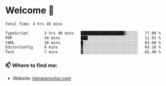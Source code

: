# Welcome 🦘

<!--START_SECTION:waka-->

```txt
Total Time: 4 hrs 45 mins

TypeScript       3 hrs 40 mins   ███████████████████▒░░░░░   77.09 %
PHP              34 mins         ███░░░░░░░░░░░░░░░░░░░░░░   11.91 %
YAML             10 mins         █░░░░░░░░░░░░░░░░░░░░░░░░   03.60 %
EditorConfig     9 mins          ▓░░░░░░░░░░░░░░░░░░░░░░░░   03.18 %
Text             7 mins          ▓░░░░░░░░░░░░░░░░░░░░░░░░   02.48 %
```

<!--END_SECTION:waka-->

### 📫 Where to find me:

-   Website: [kieranproctor.com](https://kieranproctor.com/)
